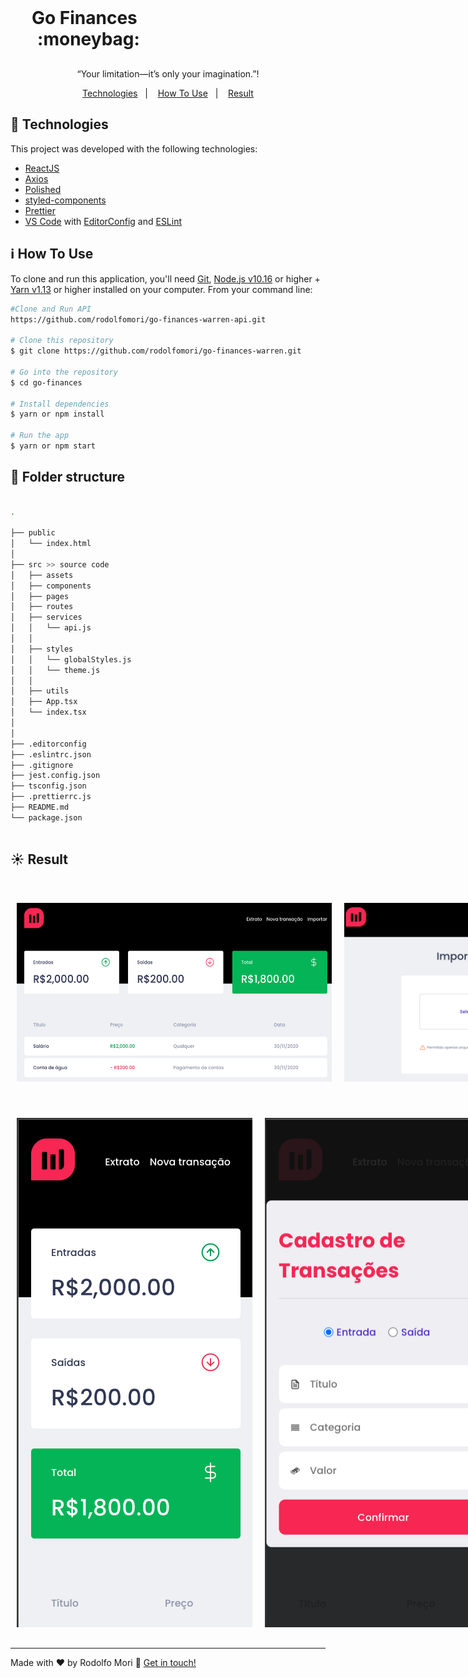 <h1 align="center" style="    max-width: 250px;
    margin: 30px 0;">
    <br>
    Go Finances &nbsp; :moneybag:
</h1>

<p align="center">“Your limitation—it’s only your imagination.”!</blockquote>

<p align="center">
  <a href="#rocket-technologies">Technologies</a>&nbsp;&nbsp;&nbsp;|&nbsp;&nbsp;&nbsp;
  <a href="#information_source-how-to-use">How To Use</a>&nbsp;&nbsp;&nbsp;|&nbsp;&nbsp;&nbsp;
  <a href="#sunny-result">Result</a>
</p>

## :rocket: Technologies

This project was developed with the following technologies:

- [ReactJS](https://reactjs.org/)
- [Axios](https://github.com/axios/axios)
- [Polished](https://polished.js.org/)
- [styled-components](https://www.styled-components.com/)
- [Prettier](https://prettier.io/)
- [VS Code][vc] with [EditorConfig][vceditconfig] and [ESLint][vceslint]

## :information_source: How To Use

To clone and run this application, you'll need [Git](https://git-scm.com), [Node.js v10.16][nodejs] or higher + [Yarn v1.13][yarn] or higher installed on your computer. From your command line:

```bash
#Clone and Run API
https://github.com/rodolfomori/go-finances-warren-api.git

# Clone this repository
$ git clone https://github.com/rodolfomori/go-finances-warren.git

# Go into the repository
$ cd go-finances

# Install dependencies
$ yarn or npm install

# Run the app
$ yarn or npm start
```

## :file_folder: Folder structure

```bash

.

├── public
│   └── index.html
│
├── src >> source code
│   ├── assets
│   ├── components
│   ├── pages
│   ├── routes
│   ├── services
│   │   └── api.js
│   │
│   ├── styles
│   │   └── globalStyles.js
│   │   └── theme.js
│   │
│   ├── utils
│   ├── App.tsx
│   └── index.tsx
│
│
├── .editorconfig
├── .eslintrc.json
├── .gitignore
├── jest.config.json
├── tsconfig.json
├── .prettierrc.js
├── README.md
└── package.json



```

## :sunny: Result

  <div style="display: flex;   flex-direction: column;
  align-items: center;">
  <h1 align="center" style="display: flex; flex-direction:row;">
      <img   style="margin: 0 10px;" alt="warren-app-img" src="src/assets/printScreens/ScreenShot1.png" />
      <img   style="margin: 0 10px;" alt="warren-app-img" src="src/assets/printScreens/ScreenShot2.png" />
  </h1>
  <h1 align="center" style="display: flex; flex-direction:row;">
        <img   style="margin: 0 10px;" alt="warren-app-img" src="src/assets/printScreens/ScreenShot3.png" />
      <img   style="margin: 0 10px;" alt="warren-app-img" src="src/assets/printScreens/ScreenShot4.png" />
      <img   style="margin: 0 10px;" alt="warren-app-img" src="src/assets/printScreens/ScreenShot5.png" />
  </h1>
  </div>

---

Made with ♥ by Rodolfo Mori :wave: [Get in touch!](https://www.linkedin.com/in/rodolfomori/)

[nodejs]: https://nodejs.org/
[yarn]: https://yarnpkg.com/
[vc]: https://code.visualstudio.com/
[vceditconfig]: https://marketplace.visualstudio.com/items?itemName=EditorConfig.EditorConfig
[vceslint]: https://marketplace.visualstudio.com/items?itemName=dbaeumer.vscode-eslint
